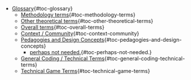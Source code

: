 -   [Glossary](#glossary){#toc-glossary}
    -   [Methodology terms](#methodology-terms){#toc-methodology-terms}
    -   [Other theoretical
        terms](#other-theoretical-terms){#toc-other-theoretical-terms}
    -   [Overall terms](#overall-terms){#toc-overall-terms}
    -   [Context /
        Community](#context-community){#toc-context-community}
    -   [Pedagogies and Design
        Concepts](#pedagogies-and-design-concepts){#toc-pedagogies-and-design-concepts}
        -   [perhaps not
            needed.](#perhaps-not-needed.){#toc-perhaps-not-needed.}
    -   [General Coding / Technical
        Terms](#general-coding-technical-terms){#toc-general-coding-technical-terms}
    -   [Technical Game
        Terms](#technical-game-terms){#toc-technical-game-terms}
